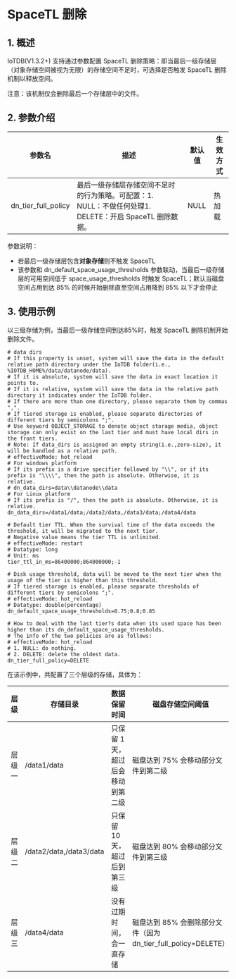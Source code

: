 <!--

    Licensed to the Apache Software Foundation (ASF) under one
    or more contributor license agreements.  See the NOTICE file
    distributed with this work for additional information
    regarding copyright ownership.  The ASF licenses this file
    to you under the Apache License, Version 2.0 (the
    "License"); you may not use this file except in compliance
    with the License.  You may obtain a copy of the License at
    
        http://www.apache.org/licenses/LICENSE-2.0
    
    Unless required by applicable law or agreed to in writing,
    software distributed under the License is distributed on an
    "AS IS" BASIS, WITHOUT WARRANTIES OR CONDITIONS OF ANY
    KIND, either express or implied.  See the License for the
    specific language governing permissions and limitations
    under the License.

-->

# SpaceTL 删除

## 1. 概述

IoTDB(V1.3.2+) 支持通过参数配置 SpaceTL 删除策略：即当最后一级存储层（对象存储空间被视为无限）的存储空间不足时，可选择是否触发 SpaceTL 删除机制以释放空间。

注意：该机制仅会删除最后一个存储层中的文件。

## 2. 参数介绍

| 参数名                 | 描述                                                                                                    | 默认值 | 生效方式 |
| ------------------------ | --------------------------------------------------------------------------------------------------------- | -------- | ---------- |
| dn\_tier\_full\_policy | 最后一级存储层存储空间不足时的行为策略。可配置：1. NULL：不做任何处理1. DELETE：开启 SpaceTL 删除数据。 | NULL   | 热加载   |

参数说明：

* 若最后一级存储层包含**对象存储**则不触发 SpaceTL
* 该参数和 dn\_default\_space\_usage\_thresholds 参数联动，当最后一级存储层的可用空间低于 space\_usage\_thresholds 时触发 SpaceTL；默认当磁盘空间占用到达 85% 的时候开始删除直至空间占用降到 85% 以下才会停止

## 3. 使用示例

以三级存储为例，当最后一级存储空间到达85%时，触发 SpaceTL 删除机制开始删除文件。

```Properties
# data dirs
# If this property is unset, system will save the data in the default relative path directory under the IoTDB folder(i.e., %IOTDB_HOME%/data/datanode/data).
# If it is absolute, system will save the data in exact location it points to.
# If it is relative, system will save the data in the relative path directory it indicates under the IoTDB folder.
# If there are more than one directory, please separate them by commas ",".
# If tiered storage is enabled, please separate directories of different tiers by semicolons ";".
# Use keyword OBJECT_STORAGE to denote object storage media, object storage can only exist on the last tier and must have local dirs in the front tiers.
# Note: If data_dirs is assigned an empty string(i.e.,zero-size), it will be handled as a relative path.
# effectiveMode: hot_reload
# For windows platform
# If its prefix is a drive specifier followed by "\\", or if its prefix is "\\\\", then the path is absolute. Otherwise, it is relative.
# dn_data_dirs=data\\datanode\\data
# For Linux platform
# If its prefix is "/", then the path is absolute. Otherwise, it is relative.
dn_data_dirs=/data1/data;/data2/data,/data3/data;/data4/data

# Default tier TTL. When the survival time of the data exceeds the threshold, it will be migrated to the next tier.
# Negative value means the tier TTL is unlimited.
# effectiveMode: restart
# Datatype: long
# Unit: ms
tier_ttl_in_ms=86400000;864000000;-1

# Disk usage threshold, data will be moved to the next tier when the usage of the tier is higher than this threshold.
# If tiered storage is enabled, please separate thresholds of different tiers by semicolons ";".
# effectiveMode: hot_reload
# Datatype: double(percentage)
dn_default_space_usage_thresholds=0.75;0.8;0.85

# How to deal with the last tier?s data when its used space has been higher than its dn_default_space_usage_thresholds.
# The info of the two policies are as follows:
# effectiveMode: hot_reload
# 1. NULL: do nothing.
# 2. DELETE: delete the oldest data.
dn_tier_full_policy=DELETE
```

在该示例中，共配置了三个层级的存储，具体为：

| 层级   | 存储目录                | 数据保留时间                      | 磁盘存储空间阈值                                                 |
| -------- | ------------------------- | ----------------------------------- | ------------------------------------------------------------------ |
| 层级一 | /data1/data             | 只保留 1 天，超过后会移动到第二级 | 磁盘达到 75% 会移动部分文件到第二级                              |
| 层级二 | /data2/data,/data3/data | 只保留 10 天，超过后到第三级      | 磁盘达到 80% 会移动部分文件到第三级                              |
| 层级三 | /data4/data             | 没有过期时间，会一直存储          | 磁盘达到 85% 会删除部分文件（因为dn\_tier\_full\_policy=DELETE） |
